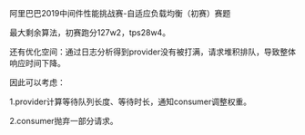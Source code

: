 阿里巴巴2019中间件性能挑战赛-自适应负载均衡（初赛）赛题

最大剩余算法，初赛跑分127w2，tps28w4。


还有优化空间：通过日志分析得到provider没有被打满，请求堆积排队，导致整体响应时间下降。


因此可以考虑：


1.provider计算等待队列长度、等待时长，通知consumer调整权重。


2.consumer抛弃一部分请求。
